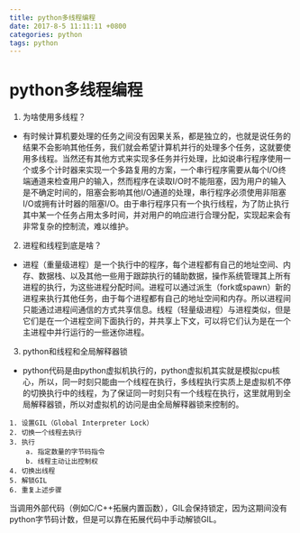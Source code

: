 ```yaml
---
title: python多线程编程
date: 2017-8-5 11:11:11 +0800
categories: python
tags: python
---
```


# python多线程编程

1. 为啥使用多线程？
+ 有时候计算机要处理的任务之间没有因果关系，都是独立的，也就是说任务的结果不会影响其他任务，我们就会希望计算机并行的处理多个任务，这就要使用多线程。当然还有其他方式来实现多任务并行处理，比如说串行程序使用一个或多个计时器来实现一个多路复用的方案，一个串行程序需要从每个I/O终端通道来检查用户的输入，然而程序在读取I/O时不能阻塞，因为用户的输入是不确定时间的，阻塞会影响其他I/O通道的处理，串行程序必须使用非阻塞I/O或拥有计时器的阻塞I/O。由于串行程序只有一个执行线程，为了防止执行其中某一个任务占用太多时间，并对用户的响应进行合理分配，实现起来会有非常复杂的控制流，难以维护。

2. 进程和线程到底是啥？
+ 进程（重量级进程）是一个执行中的程序，每个进程都有自己的地址空间、内存、数据栈、以及其他一些用于跟踪执行的辅助数据，操作系统管理其上所有进程的执行，为这些进程分配时间。进程可以通过派生（fork或spawn）新的进程来执行其他任务，由于每个进程都有自己的地址空间和内存。所以进程间只能通过进程间通信的方式共享信息。线程（轻量级进程）与进程类似，但是它们是在一个进程空间下面执行的，并共享上下文，可以将它们认为是在一个主进程中并行运行的一些迷你进程。

3. python和线程和全局解释器锁
+ python代码是由python虚拟机执行的，python虚拟机其实就是模拟cpu核心，所以，同一时刻只能由一个线程在执行，多线程执行实质上是虚拟机不停的切换执行中的线程，为了保证同一时刻只有一个线程在执行，这里就用到全局解释器锁，所以对虚拟机的访问是由全局解释器锁来控制的。
```
1. 设置GIL（Global Interpreter Lock）
2. 切换一个线程去执行
3. 执行
    a. 指定数量的字节码指令
    b. 线程主动让出控制权
4. 切换出线程
5. 解锁GIL
6. 重复上述步骤
```
当调用外部代码（例如C/C++拓展内置函数），GIL会保持锁定，因为这期间没有python字节码计数，但是可以靠在拓展代码中手动解锁GIL。

